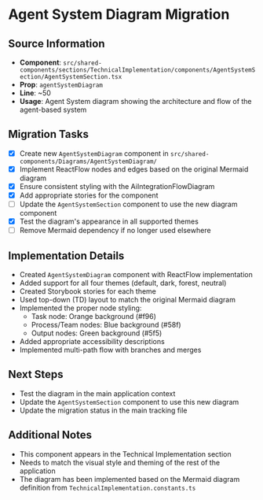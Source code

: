 # Agent System Diagram Migration

## Source Information
- **Component**: `src/shared-components/sections/TechnicalImplementation/components/AgentSystemSection/AgentSystemSection.tsx`
- **Prop**: `agentSystemDiagram`
- **Line**: ~50
- **Usage**: Agent System diagram showing the architecture and flow of the agent-based system

## Migration Tasks
- [x] Create new `AgentSystemDiagram` component in `src/shared-components/Diagrams/AgentSystemDiagram/`
- [x] Implement ReactFlow nodes and edges based on the original Mermaid diagram
- [x] Ensure consistent styling with the AiIntegrationFlowDiagram
- [x] Add appropriate stories for the component
- [ ] Update the `AgentSystemSection` component to use the new diagram component
- [x] Test the diagram's appearance in all supported themes
- [ ] Remove Mermaid dependency if no longer used elsewhere

## Implementation Details
- Created `AgentSystemDiagram` component with ReactFlow implementation
- Added support for all four themes (default, dark, forest, neutral)
- Created Storybook stories for each theme
- Used top-down (TD) layout to match the original Mermaid diagram
- Implemented the proper node styling:
  - Task node: Orange background (#f96)
  - Process/Team nodes: Blue background (#58f)
  - Output nodes: Green background (#5f5)
- Added appropriate accessibility descriptions
- Implemented multi-path flow with branches and merges

## Next Steps
- Test the diagram in the main application context
- Update the `AgentSystemSection` component to use this new diagram
- Update the migration status in the main tracking file

## Additional Notes
- This component appears in the Technical Implementation section
- Needs to match the visual style and theming of the rest of the application
- The diagram has been implemented based on the Mermaid diagram definition from `TechnicalImplementation.constants.ts` 